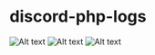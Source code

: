 # discord-php-logs
 
![Alt text](https://cdn.discordapp.com/attachments/888515295759708170/911584967618883594/unknown.png "Test")
![Alt text](https://cdn.discordapp.com/attachments/911389662390677564/911588483821338675/Screenshot_100.png "Test")
![Alt text](https://cdn.discordapp.com/attachments/911389662390677564/911588484052054096/Screenshot_102.png "Test")
